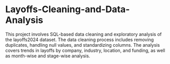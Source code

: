 # Layoffs-Cleaning-and-Data-Analysis
This project involves SQL-based data cleaning and exploratory analysis of the layoffs2024 dataset. The data cleaning process includes removing duplicates, handling null values, and standardizing columns. The analysis covers trends in layoffs by company, industry, location, and funding, as well as month-wise and stage-wise analysis.
